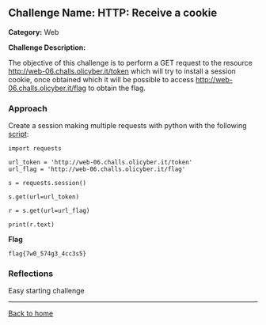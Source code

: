 ## Challenge Name: HTTP: Receive a cookie
**Category:** Web

**Challenge Description:** 

The objective of this challenge is to perform a GET request to the resource http://web-06.challs.olicyber.it/token which will try to install a session cookie, once obtained which it will be possible to access http://web-06.challs.olicyber.it/flag to obtain the flag.

### Approach

Create a session making multiple requests with python with the following [script](/olicyber-training/web/06-recive-cookie/solve.py):


```
import requests

url_token = 'http://web-06.challs.olicyber.it/token'
url_flag = 'http://web-06.challs.olicyber.it/flag'

s = requests.session()

s.get(url=url_token)

r = s.get(url=url_flag)

print(r.text)
```

**Flag**

```
flag{7w0_574g3_4cc3s5}
```
### Reflections
Easy starting challenge
  

---
<a href="/olicyber-training/main.md" class="btn">Back to home</a>
